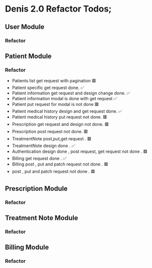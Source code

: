 # Denis 2.0 Refactor Todos;

## User Module

### Refactor

## Patient Module

### Refactor

-   Patients list get request with pagination 🟥
-   Patient specific get request done. ✅
-   Patient information get request and design change done. ✅
-   Patient information modal is done with get request ✅
-   Patient put request for modal is not done 🟥
-   Patient medical history design and get request done. ✅
-   Patient medical history put request not done. 🟥
-   Prescription get request and design not done. 🟥
-   Prescription post request not done. 🟥
-   TreatmentNote post,put,get request . 🟥
-   TreatmentNote design done . ✅
-   Authentication design done , post request, get request not done . 🟥 
-   Billing get request done . ✅
-   Billing post , put and patch request not done . 🟥 
-    post , put and patch request not done . 🟥 



## Prescription Module

### Refactor

## Treatment Note Module

### Refactor

## Billing Module

### Refactor
